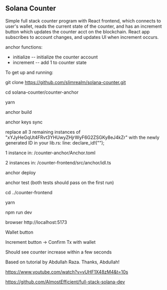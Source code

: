 <h2>Solana Counter</h2>

Simple full stack counter program with React frontend, which connects to user's wallet, reads the current state of the counter, and has an increment button which updates the counter acct on the blockchain.  React app subscribes to account changes, and updates UI when increment occurs.

anchor functions:
- initialize -- initialize the counter account
- increment -- add 1 to counter state

To get up and running:

git clone https://github.com/slimrealm/solana-counter.git

cd solana-counter/counter-anchor

yarn

anchor build 

anchor keys sync

replace all 3 remaining instances of "xYJyHeGqUt4FRvt3YHUwyZHjrWyF6G2ZSGKy8eJ4kZr" with the newly generated ID in your lib.rs: line:  declare_id!("<YourProgramIdHere>");

1 instance in:  /counter-anchor/Anchor.toml

2 instances in:  /counter-frontend/src/anchor/idl.ts

anchor deploy

anchor test (both tests should pass on the first run)

cd ../counter-frontend

yarn

npm run dev

browser  http://localhost:5173

Wallet button

Increment button → Confirm Tx with wallet

Should see counter increase within a few seconds

Based on tutorial by Abdullah Raza.  Thanks, Abdullah!

https://www.youtube.com/watch?v=vUHF1X48zM4&t=10s

https://github.com/AlmostEfficient/full-stack-solana-dev
